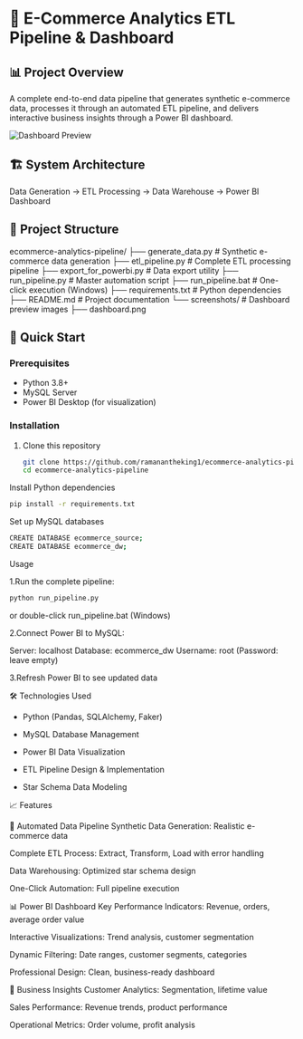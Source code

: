 # 🛒 E-Commerce Analytics ETL Pipeline & Dashboard

## 📊 Project Overview
A complete end-to-end data pipeline that generates synthetic e-commerce data, processes it through an automated ETL pipeline, and delivers interactive business insights through a Power BI dashboard.

![Dashboard Preview](screenshots/dashboard_overview.png)

## 🏗️ System Architecture
Data Generation → ETL Processing → Data Warehouse → Power BI Dashboard

## 📁 Project Structure
ecommerce-analytics-pipeline/
├── generate_data.py # Synthetic e-commerce data generation
├── etl_pipeline.py # Complete ETL processing pipeline
├── export_for_powerbi.py # Data export utility
├── run_pipeline.py # Master automation script
├── run_pipeline.bat # One-click execution (Windows)
├── requirements.txt # Python dependencies
├── README.md # Project documentation
└── screenshots/ # Dashboard preview images
├── dashboard.png


## 🚀 Quick Start

### Prerequisites
- Python 3.8+
- MySQL Server
- Power BI Desktop (for visualization)

### Installation
1. Clone this repository
   ```bash
   git clone https://github.com/ramanantheking1/ecommerce-analytics-pipeline.git
   cd ecommerce-analytics-pipeline

Install Python dependencies
```bash
pip install -r requirements.txt
```
Set up MySQL databases
```bash
CREATE DATABASE ecommerce_source;
CREATE DATABASE ecommerce_dw;
```
Usage

1.Run the complete pipeline:
```bash
python run_pipeline.py

```
or double-click run_pipeline.bat (Windows)

2.Connect Power BI to MySQL:

Server: localhost
Database: ecommerce_dw
Username: root (Password: leave empty)

3.Refresh Power BI to see updated data

🛠️ Technologies Used
* Python (Pandas, SQLAlchemy, Faker)

* MySQL Database Management

* Power BI Data Visualization

* ETL Pipeline Design & Implementation

* Star Schema Data Modeling

📈 Features

🔄 Automated Data Pipeline
Synthetic Data Generation: Realistic e-commerce data

Complete ETL Process: Extract, Transform, Load with error handling

Data Warehousing: Optimized star schema design

One-Click Automation: Full pipeline execution

📊 Power BI Dashboard
Key Performance Indicators: Revenue, orders, average order value

Interactive Visualizations: Trend analysis, customer segmentation

Dynamic Filtering: Date ranges, customer segments, categories

Professional Design: Clean, business-ready dashboard

💼 Business Insights
Customer Analytics: Segmentation, lifetime value

Sales Performance: Revenue trends, product performance

Operational Metrics: Order volume, profit analysis
